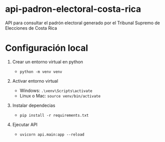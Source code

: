 # api-padron-electoral-costa-rica
API para consultar el padrón electoral generado por el Tribunal Supremo de Elecciones de Costa Rica


# Configuración local

1. Crear un entorno virtual en python
    - `python -m venv venv`
2. Activar entorno virtual
    - Windows: `.\venv\Scripts\activate`
    - Linux o Mac: `source venv/bin/activate`

3. Instalar dependecias
    - `pip install -r requirements.txt`

4. Ejecutar API
    - `uvicorn api.main:app --reload`


